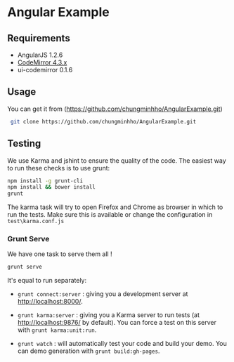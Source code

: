 # Angular Example

## Requirements

- AngularJS 1.2.6
- [CodeMirror 4.3.x](https://github.com/marijnh/CodeMirror)
- ui-codemirror 0.1.6


## Usage

You can get it from (https://github.com/chungminhho/AngularExample.git)

```sh
 git clone https://github.com/chungminhho/AngularExample.git
```



## Testing

We use Karma and jshint to ensure the quality of the code.  The easiest way to run these checks is to use grunt:

```sh
npm install -g grunt-cli
npm install && bower install
grunt
```

The karma task will try to open Firefox and Chrome as browser in which to run the tests.  Make sure this is available or change the configuration in `test\karma.conf.js`


### Grunt Serve

We have one task to serve them all !

```sh
grunt serve
```

It's equal to run separately:

* `grunt connect:server` : giving you a development server at [http://localhost:8000/](http://localhost:8000/).

* `grunt karma:server` : giving you a Karma server to run tests (at [http://localhost:9876/](http://localhost:9876/) by default). You can force a test on this server with `grunt karma:unit:run`.

* `grunt watch` : will automatically test your code and build your demo.  You can demo generation with `grunt build:gh-pages`.
